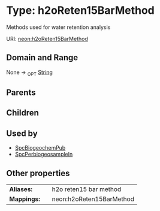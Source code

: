 
# Type: h2oReten15BarMethod


Methods used for water retention analysis

URI: [neon:h2oReten15BarMethod](https://data.neonscience.org/h2oReten15BarMethod)


## Domain and Range

None ->  <sub>OPT</sub> [String](types/String.md)

## Parents


## Children


## Used by

 * [SpcBiogeochemPub](SpcBiogeochemPub.md)
 * [SpcPerbiogeosampleIn](SpcPerbiogeosampleIn.md)

## Other properties

|  |  |  |
| --- | --- | --- |
| **Aliases:** | | h2o reten15 bar method |
| **Mappings:** | | neon:h2oReten15BarMethod |

